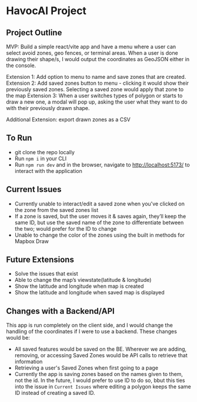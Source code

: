 # HavocAI Project

## Project Outline

MVP: Build a simple react/vite app and have a menu where a user can select avoid zones, geo fences, or terminal areas. When a user is done drawing their shape/s, I would output the coordinates as GeoJSON either in the console.

Extension 1: Add option to menu to name and save zones that are created.
Extension 2: Add saved zones button to menu - clicking it would show their previously saved zones. Selecting a saved zone would apply that zone to the map
Extension 3: When a user switches types of polygon or starts to draw a new one, a modal will pop up, asking the user what they want to do with their previously drawn shape.

Additional Extension: export drawn zones as a CSV

## To Run
- git clone the repo locally
- Run ```npm i``` in your CLI
- Run ```npm run dev``` and in the browser, navigate to [http://localhost:5173/](http://localhost:5173/) to interact with the application

## Current Issues
- Currently unable to interact/edit a saved zone when you've clicked on the zone from the saved zones list
- If a zone is saved, but the user moves it & saves again, they’ll keep the same ID, but use the saved name of the zone to differentiate between the two; would prefer for the ID to change
- Unable to change the color of the zones using the built in methods for Mapbox Draw

## Future Extensions
- Solve the issues that exist
- Able to change the map’s viewstate(latitude & longitude)
- Show the latitude and longitude when map is created
- Show the latitude and longitude when saved map is displayed

## Changes with a Backend/API
This app is run completely on the client side, and I would change the handling of the coordinates if I were to use a backend. These changes would be:

- All saved features would be saved on the BE. Wherever we are adding, removing, or accessing Saved Zones would be API calls to retrieve that information
- Retrieving a user's Saved Zones when first going to a page
- Currently the app is saving zones based on the names given to them, not the id. In the future, I would prefer to use ID to do so, bbut this ties into the issue in `Current Issues` where editing a polygon keeps the same ID instead of creating a saved ID.



